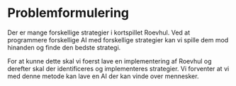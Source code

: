 # Problemformulering

Der er mange forskellige strategier i kortspillet Roevhul. Ved at programmere forskellige AI med forskellige strategier kan vi spille dem mod hinanden og finde den bedste strategi.

For at kunne dette skal vi foerst lave en implementering af Roevhul og derefter skal der identificeres og implementeres strategier. Vi forventer at vi med denne metode kan lave en AI der kan vinde over mennesker. 
